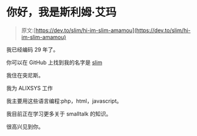 # 你好，我是斯利姆·艾玛

> 原文:[https://dev.to/slim/hi-im-slim-amamou](https://dev.to/slim/hi-im-slim-amamou)

我已经编码 29 年了。

你可以在 GitHub 上找到我的名字是 [slim](https://github.com/slim)

我住在突尼斯。

我为 ALIXSYS 工作

我主要用这些语言编程:php，html，javascript。

我目前正在学习更多关于 smalltalk 的知识。

很高兴见到你。